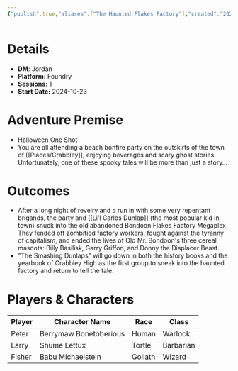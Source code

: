```yaml
---
{"publish":true,"aliases":["The Haunted Flakes Factory"],"created":"2025-07-25T14:10:28.000-04:00","modified":"2025-10-22T21:26:27.941-04:00","published":"2025-10-22T21:26:27.941-04:00","cssclasses":"","DM":"Jordan","Players":["Peter","Larry","Fisher"],"Platform":"Foundry","Sessions":1,"Start Date":"2024-10-23","Authors":["Jordan"]}
---
```


# Details
- **DM**: Jordan
- **Platform:** Foundry
- **Sessions:** 1
- **Start Date:** 2024-10-23

# Adventure Premise
- Halloween One Shot
- You are all attending a beach bonfire party on the outskirts of the town of [[Places/Crabbley]], enjoying beverages and scary ghost stories. Unfortunately, one of these spooky tales will be more than just a story…

# Outcomes
- After a long night of revelry and a run in with some very repentant brigands, the party and [[Li'l Carlos Dunlap]] (the most popular kid in town) snuck into the old abandoned Bondoon Flakes Factory Megaplex. They fended off zombified factory workers, fought against the tyranny of capitalism, and ended the lives of Old Mr. Bondoon's three cereal mascots: Billy Basilisk, Garry Griffon, and Donny the Displacer Beast.
- "The Smashing Dunlaps" will go down in both the history books and the yearbook of Crabbley High as the first group to sneak into the haunted factory and return to tell the tale.

# Players & Characters
| Player              | Character Name       | Race    | Class     |
| ------------------- | -------------------- | ------- | --------- |
| Peter | Berrymaw Bonetoberious | Human   | Warlock   |
| Larry | Shume Lettux         | Tortle  | Barbarian |
| Fisher | Babu Michaelstein    | Goliath | Wizard    |
